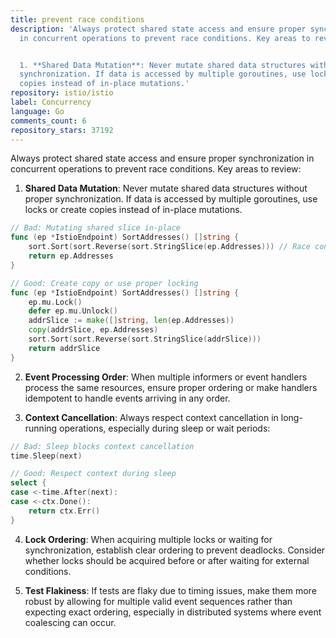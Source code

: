 ```yaml
---
title: prevent race conditions
description: 'Always protect shared state access and ensure proper synchronization
  in concurrent operations to prevent race conditions. Key areas to review:


  1. **Shared Data Mutation**: Never mutate shared data structures without proper
  synchronization. If data is accessed by multiple goroutines, use locks or create
  copies instead of in-place mutations.'
repository: istio/istio
label: Concurrency
language: Go
comments_count: 6
repository_stars: 37192
---
```


Always protect shared state access and ensure proper synchronization in concurrent operations to prevent race conditions. Key areas to review:

1. **Shared Data Mutation**: Never mutate shared data structures without proper synchronization. If data is accessed by multiple goroutines, use locks or create copies instead of in-place mutations.

```go
// Bad: Mutating shared slice in-place
func (ep *IstioEndpoint) SortAddresses() []string {
    sort.Sort(sort.Reverse(sort.StringSlice(ep.Addresses))) // Race condition!
    return ep.Addresses
}

// Good: Create copy or use proper locking
func (ep *IstioEndpoint) SortAddresses() []string {
    ep.mu.Lock()
    defer ep.mu.Unlock()
    addrSlice := make([]string, len(ep.Addresses))
    copy(addrSlice, ep.Addresses)
    sort.Sort(sort.Reverse(sort.StringSlice(addrSlice)))
    return addrSlice
}
```

2. **Event Processing Order**: When multiple informers or event handlers process the same resources, ensure proper ordering or make handlers idempotent to handle events arriving in any order.

3. **Context Cancellation**: Always respect context cancellation in long-running operations, especially during sleep or wait periods:

```go
// Bad: Sleep blocks context cancellation
time.Sleep(next)

// Good: Respect context during sleep
select {
case <-time.After(next):
case <-ctx.Done():
    return ctx.Err()
}
```

4. **Lock Ordering**: When acquiring multiple locks or waiting for synchronization, establish clear ordering to prevent deadlocks. Consider whether locks should be acquired before or after waiting for external conditions.

5. **Test Flakiness**: If tests are flaky due to timing issues, make them more robust by allowing for multiple valid event sequences rather than expecting exact ordering, especially in distributed systems where event coalescing can occur.